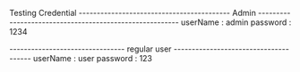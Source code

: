 Testing Credential 
------------------------------------------ Admin --------------------------------------------------------
userName : admin
password : 1234

-------------------------------- regular user --------------------------------------
userName : user
password : 123



